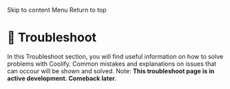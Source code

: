 Skip to content
Menu
Return to top
# 🔧 Troubleshoot ​
In this Troubleshoot section, you will find useful information on how to solve problems with Coolify.
Common mistakes and explanations on issues that can occour will be shown and solved.
Note:
**This troubleshoot page is in active development. Comeback later.**
